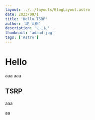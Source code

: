 ```yaml
---
layout: ../../layouts/BlogLayout.astro
date: 2023/09/1
title: 'Hello TSRP'
author: '堤 大樹'
description: 'ここに'
thumbnail: 'adaad.jpg'
tags: ['Astro']
---
```


# Hello
aaa
aaa

## TSRP

aaa

aa

